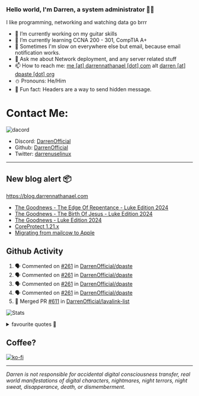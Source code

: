 ### Hello world, I'm Darren, a system administrator 👨‍💻
I like programming, networking and watching data go brrr


- 🔭 I’m currently working on my guitar skills
- 🌴 I’m currently learning CCNA 200 - 301, CompTIA A+ 
- 🚀 Sometimes I'm slow on everywhere else but email, because email notification works.
- 💬 Ask me about Network deployment, and any server related stuff 
- 📫 How to reach me: [me [at] darrennathanael [dot] com](mailto:me@darrennathanael.com) alt [darren [at] dpaste [dot] org](mailto:darren@dpaste.org)
- ⛄️ Pronouns: He/Him
- 🍪 Fun fact: Headers are a way to send hidden message.

# Contact Me:

![dacord](https://discord.c99.nl/widget/theme-4/508296903960821771.png)

- Discord: [DarrenOfficial](https://discord.darrennathanael.com)
- Github: [DarrenOfficial](https://github.com/DarrenOfficial)
- Twitter: [darrenuselinux](https://twitter.com/darrenuselinux)


---
## New blog alert 📦
https://blog.darrennathanael.com
<!-- BLOG-POST-LIST:START -->
- [The Goodnews - The Edge Of Repentance - Luke Edition 2024](https://blog.darrennathanael.com/posts/luke-03-2024/)
- [The Goodnews - The Birth Of Jesus - Luke Edition 2024](https://blog.darrennathanael.com/posts/luke-02-2024/)
- [The Goodnews - Luke Edition 2024](https://blog.darrennathanael.com/posts/luke-01-2024/)
- [CoreProtect 1.21.x](https://blog.darrennathanael.com/posts/coreprotect-mc-1-21-3/)
- [Migrating from mailcow to Apple](https://blog.darrennathanael.com/posts/moohoo-mailcow-to-apple/)
<!-- BLOG-POST-LIST:END -->

## Github Activity
<!--START_SECTION:activity-->
1. 🗣 Commented on [#261](https://github.com/DarrenOfficial/dpaste/issues/261#issuecomment-2510397648) in [DarrenOfficial/dpaste](https://github.com/DarrenOfficial/dpaste)
2. 🗣 Commented on [#261](https://github.com/DarrenOfficial/dpaste/issues/261#issuecomment-2510387145) in [DarrenOfficial/dpaste](https://github.com/DarrenOfficial/dpaste)
3. 🗣 Commented on [#261](https://github.com/DarrenOfficial/dpaste/issues/261#issuecomment-2510384510) in [DarrenOfficial/dpaste](https://github.com/DarrenOfficial/dpaste)
4. 🗣 Commented on [#261](https://github.com/DarrenOfficial/dpaste/issues/261#issuecomment-2510373877) in [DarrenOfficial/dpaste](https://github.com/DarrenOfficial/dpaste)
5. 🎉 Merged PR [#611](https://github.com/DarrenOfficial/lavalink-list/pull/611) in [DarrenOfficial/lavalink-list](https://github.com/DarrenOfficial/lavalink-list)
<!--END_SECTION:activity-->


![Stats](https://github-readme-stats.vercel.app/api?username=DarrenOfficial&layout=compact&hide_border=true&hide_title=true&count_private=true&include_all_commits=true&show_icons=true&bg_color=00000000&text_color=c3c6ce&icon_color=4e64f7)


<details>
<summary>favourite quotes 🍻</summary>
<br>
<i>"Always trust what others say or write without ever questioning them. Especially their code."</i> -Albert Einstein
<br><br>
  <i>"If she this easy, then she prolly got a diseasy"</i> -Dr Martin Luther King
  <br><br>
  <i>"If a woman is giving you what you want, it is deception."</i> -Sun Tzu, Art of War
</details>


## Coffee?

[![ko-fi](https://ko-fi.com/img/githubbutton_sm.svg)](https://ko-fi.com/R6R1311CB)

---

_Darren is not responsible for accidental digital consciousness transfer, real world manifestations of digital characters, nightmares, night terrors, night sweat, disapperance, death, or dismemberment._
